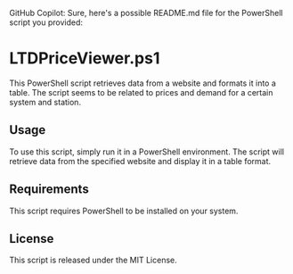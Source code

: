 GitHub Copilot: Sure, here's a possible README.md file for the PowerShell script you provided:

# LTDPriceViewer.ps1

This PowerShell script retrieves data from a website and formats it into a table. The script seems to be related to prices and demand for a certain system and station.

## Usage

To use this script, simply run it in a PowerShell environment. The script will retrieve data from the specified website and display it in a table format.

## Requirements

This script requires PowerShell to be installed on your system.

## License

This script is released under the MIT License.

